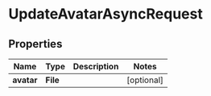 

# UpdateAvatarAsyncRequest


## Properties

| Name | Type | Description | Notes |
|------------ | ------------- | ------------- | -------------|
|**avatar** | **File** |  |  [optional] |



